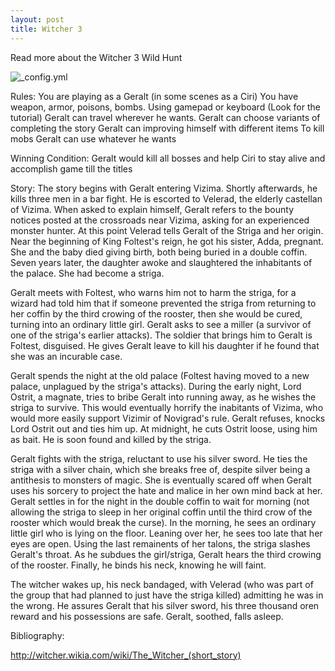 ```yaml
---
layout: post
title: Witcher 3
---
```


Read more about the Witcher 3 Wild Hunt

![_config.yml](http://assets.vg247.com/current//2015/05/the_witcher_3_wild_hunt_guide_walkthrough.jpg)

Rules:
You are playing as a Geralt (in some scenes as a Ciri)
You have weapon, armor, poisons, bombs. Using gamepad or keyboard (Look for the tutorial)
Geralt can travel wherever he wants.
Geralt can choose variants of completing the story
Geralt can improving himself with different items
To kill mobs Geralt can use whatever he wants

Winning Condition:
Geralt would kill all bosses and help Ciri to stay alive and accomplish game till the titles

Story:
The story begins with Geralt entering Vizima. Shortly afterwards, he kills three men in a bar fight. He is escorted to Velerad, the elderly castellan of Vizima. When asked to explain himself, Geralt refers to the bounty notices posted at the crossroads near Vizima, asking for an experienced monster hunter. At this point Velerad tells Geralt of the Striga and her origin. Near the beginning of King Foltest's reign, he got his sister, Adda, pregnant. She and the baby died giving birth, both being buried in a double coffin. Seven years later, the daughter awoke and slaughtered the inhabitants of the palace. She had become a striga.

Geralt meets with Foltest, who warns him not to harm the striga, for a wizard had told him that if someone prevented the striga from returning to her coffin by the third crowing of the rooster, then she would be cured, turning into an ordinary little girl. Geralt asks to see a miller (a survivor of one of the striga's earlier attacks). The soldier that brings him to Geralt is Foltest, disguised. He gives Geralt leave to kill his daughter if he found that she was an incurable case.

Geralt spends the night at the old palace (Foltest having moved to a new palace, unplagued by the striga's attacks). During the early night, Lord Ostrit, a magnate, tries to bribe Geralt into running away, as he wishes the striga to survive. This would eventually horrify the inabitants of Vizima, who would more easily support Vizimir of Novigrad's rule. Geralt refuses, knocks Lord Ostrit out and ties him up. At midnight, he cuts Ostrit loose, using him as bait. He is soon found and killed by the striga.

Geralt fights with the striga, reluctant to use his silver sword. He ties the striga with a silver chain, which she breaks free of, despite silver being a antithesis to monsters of magic. She is eventually scared off when Geralt uses his sorcery to project the hate and malice in her own mind back at her. Geralt settles in for the night in the double coffin to wait for morning (not allowing the striga to sleep in her original coffin until the third crow of the rooster which would break the curse). In the morning, he sees an ordinary little girl who is lying on the floor. Leaning over her, he sees too late that her eyes are open. Using the last remainents of her talons, the striga slashes Geralt's throat. As he subdues the girl/striga, Geralt hears the third crowing of the rooster. Finally, he binds his neck, knowing he will faint.

The witcher wakes up, his neck bandaged, with Velerad (who was part of the group that had planned to just have the striga killed) admitting he was in the wrong. He assures Geralt that his silver sword, his three thousand oren reward and his possessions are safe. Geralt, soothed, falls asleep.

Bibliography:

http://witcher.wikia.com/wiki/The_Witcher_(short_story)
